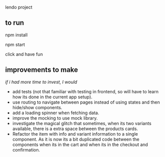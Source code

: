 lendo project

## to run

npm install

npm start

click and have fun

## improvements to make
*if i had more time to invest, I would*

- add tests (not that familiar with testing in frontend, so will have to learn how its done in the current app setup).
- use routing to navigate between pages instead of using states and then hide/show components.
- add a loading spinner when fetching data.
- improve the mocking to use mock library.
- investigate the magical glitch that sometimes, when its two variants available, there is a extra space between the products cards.
- Refactor the item with info and variant information to a single component. As it is now its a bit duplicated code between the components when its in the cart and when its in the checkout and confirmation.
